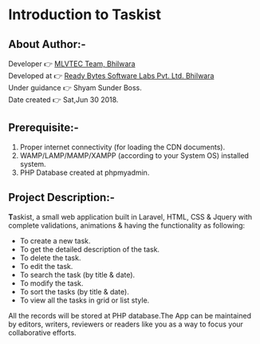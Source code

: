 # Introduction to Taskist
  
  
## About Author:-

Developer	:point_right: [MLVTEC Team, Bhilwara](http://www.mlvti.ac.in/)  
Developed at :point_right: [Ready Bytes Software Labs Pvt. Ltd. Bhilwara](https://readybytes.in/company)    
Under guidance :point_right: Shyam Sunder Boss.  
Date created :point_right: Sat,Jun 30 2018.  

## Prerequisite:-

1. Proper internet connectivity (for loading the CDN documents). 
2. WAMP/LAMP/MAMP/XAMPP (according to your System OS) installed system.
3. PHP Database created at phpmyadmin.

## Project Description:-

**T**askist, a small web application built in Laravel, HTML, CSS  &amp; Jquery with complete validations, animations &
     having the functionality as following:
 * To create a new task.  
 * To get the detailed description of the task.  
 * To delete the task.  
 * To edit the task.  
 * To search the task (by title & date).  
 * To modify the task.  
 * To sort the tasks (by title & date).  
 * To view all the tasks in grid or list style.  
     
All the records will be stored at PHP database.The App can be maintained by editors, writers, reviewers or readers like you as a way to focus your collaborative efforts.
